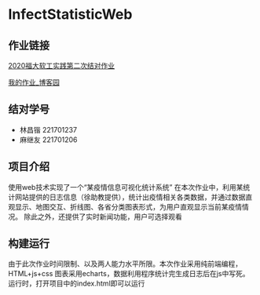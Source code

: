 # InfectStatisticWeb
## 作业链接

[2020福大软工实践第二次结对作业](https://edu.cnblogs.com/campus/fzu/2020SpringW/homework/10456)

[我的作业_博客园](https://www.cnblogs.com/FZU-mjy/p/12490601.html)

## 结对学号

* 林昌锴 221701237
* 麻继友 221701206

## 项目介绍

使用web技术实现了一个“某疫情信息可视化统计系统”
在本次作业中，利用某统计网站提供的日志信息（徐助教提供），统计出疫情相关各类数据，并通过数据直观显示、地图交互、折线图、各省分类图表形式，为用户直观显示当前某疫情情况。
除此之外，还提供了实时新闻功能，用户可选择观看

## 构建运行

由于此次作业时间限制、以及两人能力水平所限。本次作业采用纯前端编程，HTML+js+css
图表采用echarts，数据利用程序统计完生成日志后在js中写死。
运行时，打开项目中的index.html即可以运行
